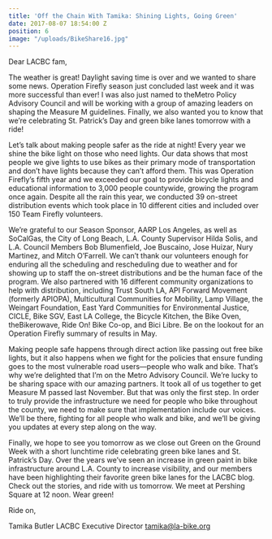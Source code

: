 ```yaml
---
title: 'Off the Chain With Tamika: Shining Lights, Going Green'
date: 2017-08-07 18:54:00 Z
position: 6
image: "/uploads/BikeShare16.jpg"
---
```


Dear LACBC fam,

The weather is great! Daylight saving time is over and we wanted to share some news. Operation Firefly season just concluded last week  and it was more successful than ever! I was also just named to theMetro Policy Advisory Council and will be working with a group of amazing leaders on shaping the Measure M guidelines. Finally, we also wanted you to know that we’re celebrating St. Patrick’s Day and green bike lanes tomorrow with a ride!

Let’s talk about making people safer as the ride at night! Every year we shine the bike light on those who need lights. Our data shows that most people we give lights to use bikes as their primary mode of transportation and don’t have lights because they can’t afford them. This was Operation Firefly’s fifth year and we exceeded our goal to provide bicycle lights and educational information to 3,000 people countywide, growing the program once again. Despite all the rain this year, we conducted 39 on-street distribution events which took place in 10 different cities and included over 150 Team Firefly volunteers.

We’re grateful to our Season Sponsor, AARP Los Angeles, as well as SoCalGas, the City of Long Beach, L.A. County Supervisor Hilda Solis, and L.A. Council Members Bob Blumenfield, Joe Buscaino, Jose Huizar, Nury Martinez, and Mitch O’Farrell. We can’t thank our volunteers enough for enduring all the scheduling and rescheduling due to weather and for showing up to staff the on-street distributions and be the human face of the program. We also partnered with 16 different community organizations to help with distribution, including Trust South LA, API Forward Movement (formerly APIOPA), Multicultural Communities for Mobility, Lamp Village, the Weingart Foundation, East Yard Communities for Environmental Justice, CICLE, Bike SGV, East LA College, the Bicycle Kitchen, the Bike Oven, theBikerowave, Ride On! Bike Co-op, and Bici Libre. Be on the lookout for an Operation Firefly summary of results in May.

Making people safe happens through direct action like passing out free bike lights, but it also happens when we fight for the policies that ensure funding goes to the most vulnerable road users—people who walk and bike. That’s why we’re delighted that I’m on the Metro Advisory Council.  We’re lucky to be sharing space with our amazing partners. It took all of us together to get Measure M passed last November. But that was only the first step. In order to truly provide the infrastructure we need for people who bike throughout the county, we need to make sure that implementation include our voices. We’ll be there, fighting for all people who walk and bike, and we’ll be giving you updates at every step along on the way.

Finally, we hope to see you tomorrow as we close out Green on the Ground Week with a short lunchtime ride celebrating green bike lanes and St. Patrick’s Day. Over the years we’ve seen an increase in green paint in bike infrastructure around L.A. County to increase visibility, and our members have been highlighting their favorite green bike lanes for the LACBC blog. Check out the stories, and ride with us tomorrow. We meet at Pershing Square at 12 noon. Wear green!

Ride on,

Tamika Butler
LACBC Executive Director
tamika@la-bike.org